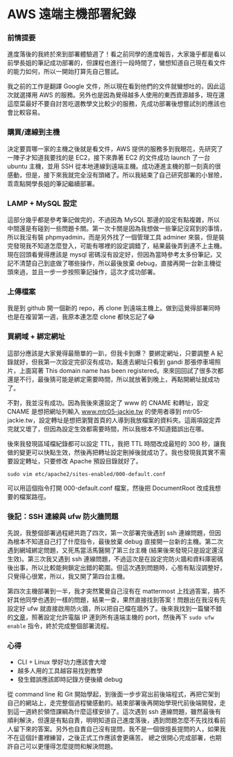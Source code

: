# AWS 遠端主機部署紀錄

### 前情提要
進度落後的我終於來到部署體驗週了！看之前同學的進度報告，大家幾乎都是看以前學長姐的筆記成功部署的，但課程也進行一段時間了，蠻想知道自己現在看文件的能力如何，所以一開始打算先自己嘗試。

我之前的工作是翻譯 Google 文件，所以現在看到他們的文件就蠻想吐的，因此這次就選擇用 AWS 的服務。另外也是因為覺得越多人使用的東西資源越多，現在還這麼菜最好不要自討苦吃選教學文比較少的服務，先成功部署後想嘗試別的應該也會比較容易。

### 購買/連線到主機
決定要買哪一家的主機之後就是看文件，AWS 提供的服務多到我眼花，先研究了一陣子才知道我要找的是 EC2，接下來靠著 EC2 的文件成功 launch 了一台 ubuntu 主機，並用 SSH 從本地連線到遠端主機。成功連進主機的那一刻真的很感動，但是，接下來我就完全沒有頭緒了。所以我結束了自己研究部署的小冒險，乖乖點開學長姐的筆記繼續部署。

### LAMP + MySQL 設定
這部分幾乎都是參考筆記做完的，不過因為 MySQL 那邊的設定有點複雜，所以中間還是有碰到一些問題卡關。第一次卡關是因為我想做一些筆記沒寫到的事情，所以我沒有裝 phpmyadmin，而是另外找了一個管理工具 adminer 來裝，但是裝完發現我不知道怎麼登入，可能有哪裡的設定調錯了，結果最後弄到連不上主機。現在回頭看覺得應該是 mysql 密碼沒有設定好，但因為當時參考太多份筆記，又記不清楚自己到底做了哪些操作，所以最後放棄 debug，直接再開一台新主機從頭來過，並且一步一步按照筆記操作，這次才成功部署。

### 上傳檔案
我是到 github 開一個新的 repo，再 clone 到遠端主機上。做到這覺得部署同時也是在複習第一週，我原本連怎麼 clone 都快忘記了😂

### 買網域 + 綁定網址
這部分應該是大家覺得最簡單的一趴，但我卡到爆？
要綁定網址，只要調整 A 紀錄就好，但我第一次設定完卻沒有成功，點進去網址只看到 gandi 那張停車場照片，上面寫著 This domain name has been registered。來來回回試了很多次都還是不行，最後猜可能是綁定需要時間，所以就放著到晚上，再點開網址就成功了。

不對，我並沒有成功。因為我後來還設定了 www 的 CNAME 和轉址，設定 CNAME 是想把網址列輸入 www.mtr05-jackie.tw 的使用者導到 mtr05-jackie.tw，設定轉址是想把瀏覽首頁的人導到我放檔案的資料夾。這兩項設定弄完就又壞了，但因為設定生效都需要時間，所以我根本不知道錯誤出在哪。

後來我發現區域檔紀錄都可以設定 TTL，我把 TTL 時間改成最短的 300 秒，讓我做的變更可以快點生效，然後再把轉址設定刪掉後就成功了。我也發現我其實不需要設定轉址，只要修改 Apache 預設目錄就好了。
```
sudo vim etc/apache2/sites-enabled/000-default.conf
```
可以用這個指令打開 000-default.conf 檔案，然後把 DocumentRoot 改成我想要的檔案路徑。

### 後記：SSH 連線與 ufw 防火牆問題
先說，我整個部署過程總共跑了四次，第一次部署完後遇到 ssh 連線問題，但因為根本不知道自己打了什麼指令，最後放棄 debug 直接開一台新的主機。第二次遇到網域綁定問題，又死馬當活馬醫開了第三台主機 (結果後來發現只是設定還沒生效)。第三次我又遇到 ssh 連線問題，不過這次是在設定完防火牆和資料庫密碼後出事，所以比較能夠鎖定出錯的範圍。但這次遇到問題時，心態有點沒調整好，只覺得心很累，所以，我又開了第四台主機。

第四次主機部署到一半，我才突然驚覺自己沒有在 mattermost 上找過答案，搞不好其他同學也遇到一樣的問題，結果一查，果然直接找到答案！問題出在我沒有先設定好 ufw 就直接啟用防火牆，所以把自己檔在牆外了。後來我找到一篇蠻不錯的[文章](https://noob.tw/ufw/)，照著設定允許電腦 IP 連到所有遠端主機的 port，然後再下 `sudo ufw enable` 指令，終於完成整個部署流程。

### 心得
* CLI + Linux 學好功力應該會大增
* 越多人用的工具越容易找到教學
* 發生錯誤應該即時記錄方便後續 debug

從 command line 和 Git 開始學起，到後面一步步寫出前後端程式，再把它架到自己的網站上，走完整個過程蠻感動的。結束部署後再開始學現代前後端開發，走到這一週終於領悟課綱為什麼這樣安排了。這次遇到 ssh 連線問題，雖然最後有順利解決，但還是有點自責，明明知道自己進度落後，遇到問題怎麼不先找找看前人留下來的答案。另外也自責自己沒有提問，我不是一個很擅長提問的人，如果我不在這個計畫裡練習，之後正式工作應該會更痛苦。
總之很開心完成部署，也期許自己可以更懂得怎麼提問和解決問題。
